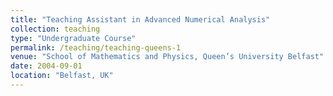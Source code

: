 ```yaml
---
title: "Teaching Assistant in Advanced Numerical Analysis"
collection: teaching
type: "Undergraduate Course"
permalink: /teaching/teaching-queens-1
venue: "School of Mathematics and Physics, Queen’s University Belfast"
date: 2004-09-01
location: "Belfast, UK"
---
```


